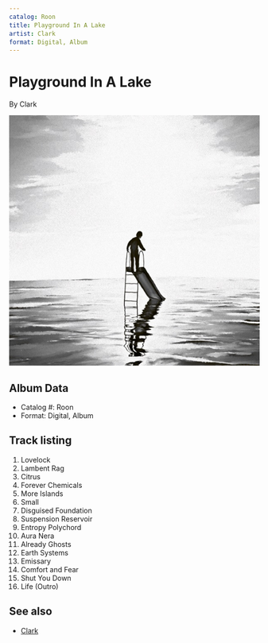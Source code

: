 ```yaml
---
catalog: Roon
title: Playground In A Lake
artist: Clark
format: Digital, Album
---
```


# Playground In A Lake

By Clark

![](../../assets/albumcovers/Clark-Playground_In_A_Lake.png)

## Album Data

- Catalog #: Roon
- Format: Digital, Album


## Track listing


1. Lovelock
2. Lambent Rag
3. Citrus
4. Forever Chemicals
5. More Islands
6. Small
7. Disguised Foundation
8. Suspension Reservoir
9. Entropy Polychord
10. Aura Nera
11. Already Ghosts
12. Earth Systems
13. Emissary
14. Comfort and Fear
15. Shut You Down
16. Life (Outro)


## See also

- [Clark](Clark.md)
